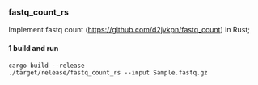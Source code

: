 ### fastq_count_rs

Implement fastq count (https://github.com/d2jvkpn/fastq_count) in Rust;

#### 1 build and run
```
cargo build --release
./target/release/fastq_count_rs --input Sample.fastq.gz
``` 
